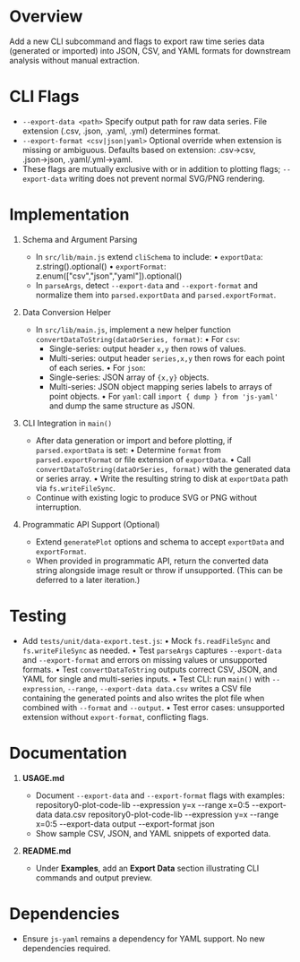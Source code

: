# Overview

Add a new CLI subcommand and flags to export raw time series data (generated or imported) into JSON, CSV, and YAML formats for downstream analysis without manual extraction.

# CLI Flags

- `--export-data <path>`  Specify output path for raw data series. File extension (.csv, .json, .yaml, .yml) determines format.
- `--export-format <csv|json|yaml>`  Optional override when extension is missing or ambiguous. Defaults based on extension: .csv→csv, .json→json, .yaml/.yml→yaml.
- These flags are mutually exclusive with or in addition to plotting flags; `--export-data` writing does not prevent normal SVG/PNG rendering.

# Implementation

1. Schema and Argument Parsing
   - In `src/lib/main.js` extend `cliSchema` to include:
     • `exportData`: z.string().optional()
     • `exportFormat`: z.enum(["csv","json","yaml"]).optional()
   - In `parseArgs`, detect `--export-data` and `--export-format` and normalize them into `parsed.exportData` and `parsed.exportFormat`.

2. Data Conversion Helper
   - In `src/lib/main.js`, implement a new helper function `convertDataToString(dataOrSeries, format)`:
     • For `csv`:
       - Single-series: output header `x,y` then rows of values.
       - Multi-series: output header `series,x,y` then rows for each point of each series.
     • For `json`:
       - Single-series: JSON array of `{x,y}` objects.
       - Multi-series: JSON object mapping series labels to arrays of point objects.
     • For `yaml`: call `import { dump } from 'js-yaml'` and dump the same structure as JSON.

3. CLI Integration in `main()`
   - After data generation or import and before plotting, if `parsed.exportData` is set:
     • Determine `format` from `parsed.exportFormat` or file extension of `exportData`.
     • Call `convertDataToString(dataOrSeries, format)` with the generated data or series array.
     • Write the resulting string to disk at `exportData` path via `fs.writeFileSync`.
   - Continue with existing logic to produce SVG or PNG without interruption.

4. Programmatic API Support (Optional)
   - Extend `generatePlot` options and schema to accept `exportData` and `exportFormat`.
   - When provided in programmatic API, return the converted data string alongside image result or throw if unsupported. (This can be deferred to a later iteration.)

# Testing

- Add `tests/unit/data-export.test.js`:
  • Mock `fs.readFileSync` and `fs.writeFileSync` as needed.
  • Test `parseArgs` captures `--export-data` and `--export-format` and errors on missing values or unsupported formats.
  • Test `convertDataToString` outputs correct CSV, JSON, and YAML for single and multi-series inputs.
  • Test CLI: run `main()` with `--expression`, `--range`, `--export-data data.csv` writes a CSV file containing the generated points and also writes the plot file when combined with `--format` and `--output`.
  • Test error cases: unsupported extension without `export-format`, conflicting flags.

# Documentation

1. **USAGE.md**
   - Document `--export-data` and `--export-format` flags with examples:
     repository0-plot-code-lib --expression y=x --range x=0:5 --export-data data.csv
     repository0-plot-code-lib --expression y=x --range x=0:5 --export-data output --export-format json
   - Show sample CSV, JSON, and YAML snippets of exported data.

2. **README.md**
   - Under **Examples**, add an **Export Data** section illustrating CLI commands and output preview.

# Dependencies

- Ensure `js-yaml` remains a dependency for YAML support. No new dependencies required.